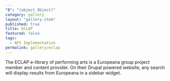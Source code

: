 ```yaml
---
"8": "[object Object]"
category: gallery
layout: "gallery-item"
published: true
title: ECLAP
featured: false
tags: 
  - API Implementation
permalink: gallery/eclap
---
```


The ECLAP e-library of performing arts is a Europeana group project member and content provider. On their Drupal powered website, any search will display results from Europeana in a sidebar widget.